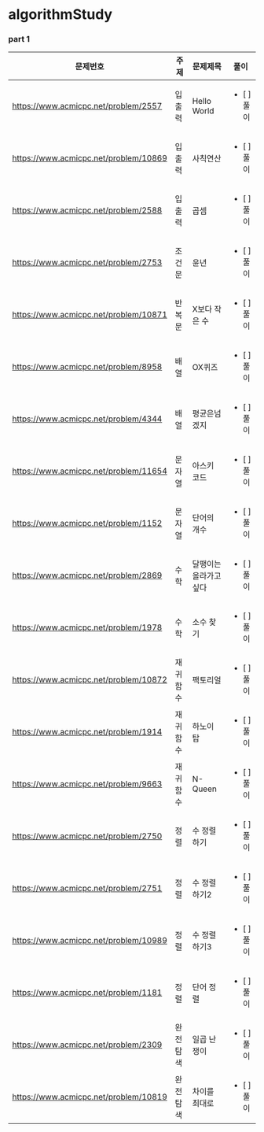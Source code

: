 # algorithmStudy

### part 1

| 문제번호 | 주제 | 문제제목 |풀이 |
| --- | --- | --- |---|
| https://www.acmicpc.net/problem/2557 | 입출력 | Hello World |<ul><li>[ ] 풀이</li></ul>|
| https://www.acmicpc.net/problem/10869 | 입출력 | 사칙연산 |<ul><li>[ ] 풀이</li></ul>|
| https://www.acmicpc.net/problem/2588 | 입출력 | 곱셈 |<ul><li>[ ] 풀이</li></ul>|
| https://www.acmicpc.net/problem/2753 | 조건문 | 윤년 |<ul><li>[ ] 풀이</li></ul>|
| https://www.acmicpc.net/problem/10871 | 반복문 | X보다 작은 수 |<ul><li>[ ] 풀이</li></ul>|
| https://www.acmicpc.net/problem/8958 | 배열 | OX퀴즈 |<ul><li>[ ] 풀이</li></ul>|
| https://www.acmicpc.net/problem/4344 | 배열 | 평균은넘겠지 |<ul><li>[ ] 풀이</li></ul>|
| https://www.acmicpc.net/problem/11654 | 문자열 | 아스키 코드 |<ul><li>[ ] 풀이</li></ul>|
| https://www.acmicpc.net/problem/1152 | 문자열 | 단어의 개수 |<ul><li>[ ] 풀이</li></ul>|
| https://www.acmicpc.net/problem/2869 | 수학 | 달팽이는 올라가고싶다 |<ul><li>[ ] 풀이</li></ul>|
| https://www.acmicpc.net/problem/1978 | 수학 | 소수 찾기 |<ul><li>[ ] 풀이</li></ul>|
| https://www.acmicpc.net/problem/10872 | 재귀함수 | 팩토리얼 |<ul><li>[ ] 풀이</li></ul>|
| https://www.acmicpc.net/problem/1914 | 재귀함수 | 하노이 탑 |<ul><li>[ ] 풀이</li></ul>|
| https://www.acmicpc.net/problem/9663 | 재귀함수 | N-Queen |<ul><li>[ ] 풀이</li></ul>|
| https://www.acmicpc.net/problem/2750 | 정렬 | 수 정렬하기 |<ul><li>[ ] 풀이</li></ul>|
| https://www.acmicpc.net/problem/2751 | 정렬 | 수 정렬하기2 |<ul><li>[ ] 풀이</li></ul>|
| https://www.acmicpc.net/problem/10989 | 정렬 | 수 정렬하기3 |<ul><li>[ ] 풀이</li></ul>|
| https://www.acmicpc.net/problem/1181 | 정렬 | 단어 정렬 |<ul><li>[ ] 풀이</li></ul>|
| https://www.acmicpc.net/problem/2309 | 완전탐색 | 일곱 난쟁이 |<ul><li>[ ] 풀이</li></ul>|
| https://www.acmicpc.net/problem/10819 | 완전탐색 | 차이를 최대로 |<ul><li>[ ] 풀이</li></ul>|
